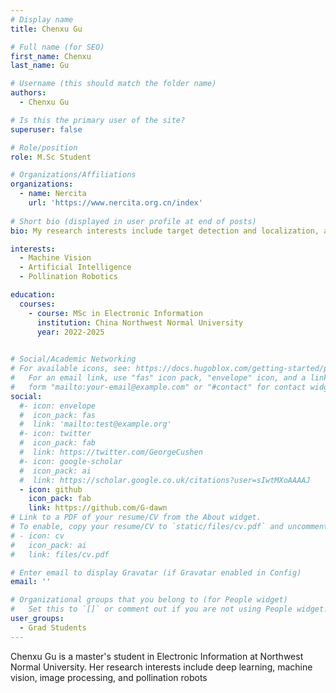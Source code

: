 ```yaml
---
# Display name
title: Chenxu Gu

# Full name (for SEO)
first_name: Chenxu
last_name: Gu

# Username (this should match the folder name)
authors:
  - Chenxu Gu

# Is this the primary user of the site?
superuser: false

# Role/position
role: M.Sc Student

# Organizations/Affiliations
organizations:
  - name: Nercita
    url: 'https://www.nercita.org.cn/index'
    
# Short bio (displayed in user profile at end of posts)
bio: My research interests include target detection and localization, as well as pollination robots.

interests:
  - Machine Vision
  - Artificial Intelligence
  - Pollination Robotics

education:
  courses:
    - course: MSc in Electronic Information
      institution: China Northwest Normal University
      year: 2022-2025
    

# Social/Academic Networking
# For available icons, see: https://docs.hugoblox.com/getting-started/page-builder/#icons
#   For an email link, use "fas" icon pack, "envelope" icon, and a link in the
#   form "mailto:your-email@example.com" or "#contact" for contact widget.
social:
  #- icon: envelope
  #  icon_pack: fas
  #  link: 'mailto:test@example.org'
  #- icon: twitter
  #  icon_pack: fab
  #  link: https://twitter.com/GeorgeCushen
  #- icon: google-scholar
  #  icon_pack: ai
  #  link: https://scholar.google.co.uk/citations?user=sIwtMXoAAAAJ
  - icon: github
    icon_pack: fab
    link: https://github.com/G-dawn
# Link to a PDF of your resume/CV from the About widget.
# To enable, copy your resume/CV to `static/files/cv.pdf` and uncomment the lines below.
# - icon: cv
#   icon_pack: ai
#   link: files/cv.pdf

# Enter email to display Gravatar (if Gravatar enabled in Config)
email: ''

# Organizational groups that you belong to (for People widget)
#   Set this to `[]` or comment out if you are not using People widget.
user_groups:
  - Grad Students
---
```


Chenxu Gu is a master's student in Electronic Information at Northwest Normal University. Her research interests include deep learning, machine vision, image processing, and pollination robots


